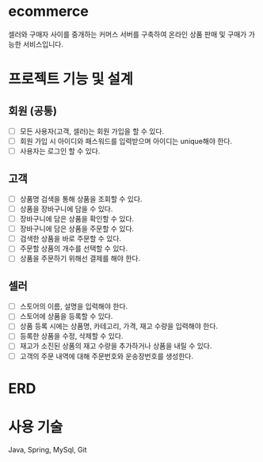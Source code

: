 # ecommerce
셀러와 구매자 사이를 중개하는 커머스 서버를 구축하여 온라인 상품 판매 및 구매가 가능한 서비스입니다.

# 프로젝트 기능 및 설계

## 회원 (공통)
- [ ] 모든 사용자(고객, 셀러)는 회원 가입을 할 수 있다.
- [ ] 회원 가입 시 아이디와 패스워드를 입력받으며 아이디는 unique해야 한다.
- [ ] 사용자는 로그인 할 수 있다.

## 고객
- [ ] 상품명 검색을 통해 상품을 조회할 수 있다.
- [ ] 상품을 장바구니에 담을 수 있다.
- [ ] 장바구니에 담은 상품을 확인할 수 있다.
- [ ] 장바구니에 담은 상품을 주문할 수 있다.
- [ ] 검색한 상품을 바로 주문할 수 있다.
- [ ] 주문할 상품의 개수를 선택할 수 있다.
- [ ] 상품을 주문하기 위해선 결제를 해야 한다.

## 셀러
- [ ] 스토어의 이름, 설명을 입력해야 한다.
- [ ] 스토어에 상품을 등록할 수 있다.
- [ ] 상품 등록 시에는 상품명, 카테고리, 가격, 재고 수량을 입력해야 한다.
- [ ] 등록한 상품을 수정, 삭제할 수 있다.
- [ ] 재고가 소진된 상품의 재고 수량을 추가하거나 상품을 내릴 수 있다.
- [ ] 고객의 주문 내역에 대해 주문번호와 운송장번호를 생성한다.

# ERD

# 사용 기술
Java, Spring, MySql, Git
